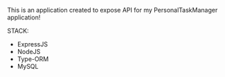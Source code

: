 This is an application created to expose API for my PersonalTaskManager application!

STACK:
- ExpressJS
- NodeJS
- Type-ORM
- MySQL
